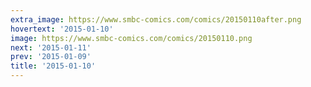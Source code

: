 ```yaml
---
extra_image: https://www.smbc-comics.com/comics/20150110after.png
hovertext: '2015-01-10'
image: https://www.smbc-comics.com/comics/20150110.png
next: '2015-01-11'
prev: '2015-01-09'
title: '2015-01-10'
---
```

